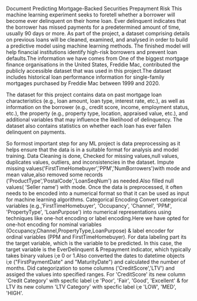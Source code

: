 Document Predicting Mortgage-Backed Securities Prepayment Risk
This machine learning experiment seeks to foretell whether a borrower will become ever delinquent on their home loan. Ever delinquent indicates that the borrower has missed payments for a predetermined amount of time, usually 90 days or more.
As part of the project, a dataset comprising details on previous loans will be cleaned, examined, and analysed in order to build a predictive model using machine learning methods. The finished model will help financial institutions identify high-risk borrowers and prevent loan defaults.The information we have comes from One of the biggest mortgage finance organisations in the United States, Freddie Mac, contributed the publicly accessible dataset that was used in this project.The dataset includes historical loan performance information for single-family mortgages purchased by Freddie Mac between 1999 and 2020.


The dataset for this project contains data on past mortgage loan characteristics (e.g., loan amount, loan type, interest rate, etc.), as well as information on the borrower (e.g., credit score, income, employment status, etc.), the property (e.g., property type, location, appraised value, etc.), and additional variables that may influence the likelihood of delinquency. The dataset also contains statistics on whether each loan has ever fallen delinquent on payments.


So formost important step for any ML project is data preprocessing as it helps ensure that the data is in a suitable format for analysis and model training. 
Data Cleaning is done, Checked for missing values,null values, duplicates values, outliers, and inconsistencies in the dataset. Impute missing values('FirstTimeHomebuyer','PPM','NumBorrowers')with mode and mean value,also removed some records ('ProductType','PostalCode','LoanSeqNum') as needed.Also filled null values( 'Seller name') with mode.
Once the data is preprocessed, it often needs to be encoded into a numerical format so that it can be used as input for machine learning algorithms. 
Categorical Encoding Convert categorical variables (e.g.,'FirstTimeHomebuyer', 'Occupancy', 'Channel', 'PPM', 'PropertyType', 'LoanPurpose') into numerical representations using techniques like one-hot encoding or label encoding.Here we have opted for one-hot encoding for nominal variables (Occupancy,Channel,PropertyType,LoanPurpose) & label encoder for ordinal variables (PPM and FirstTimeHomebuyer).
For data labeling part its the target variable, which is the variable to be predicted. In this case, the target variable is the EverDelinquent & Prepayment indicator, which typically takes binary values i;e 0 or 1.Also converted the dates to datetime objects i;e ("FirstPaymentDate" and "MaturityDate") and calculated the number of months.
Did categorization to some columns ('CreditScore','LTV') and assiged the values into specified ranges. For 'CreditScore' its new column 'Credit Category' with specfic label i;e 'Poor', 'Fair', 'Good', 'Excellent' & for LTV its new column 'LTV Category' with specfic label i;e 'LOW', 'MED', 'HIGH'.
